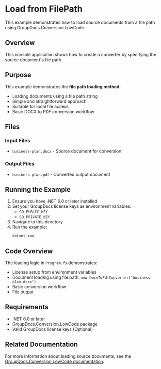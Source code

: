 ﻿# Load from FilePath

This example demonstrates how to load source documents from a file path using GroupDocs.Conversion.LowCode.

## Overview

This console application shows how to create a converter by specifying the source document's file path.

## Purpose

This example demonstrates the **file path loading method**:
- Loading documents using a file path string
- Simple and straightforward approach
- Suitable for local file access
- Basic DOCX to PDF conversion workflow

## Files

### Input Files
- `business-plan.docx` - Source document for conversion

### Output Files
- `business-plan.pdf` - Converted output document

## Running the Example

1. Ensure you have .NET 6.0 or later installed
2. Set your GroupDocs license keys as environment variables:
   - `GD_PUBLIC_KEY`
   - `GD_PRIVATE_KEY`
3. Navigate to this directory
4. Run the example:
   ```bash
   dotnet run
   ```

## Code Overview

The loading logic in `Program.fs` demonstrates:
- License setup from environment variables
- Document loading using file path: `new DocxToPdfConverter("business-plan.docx")`
- Basic conversion workflow
- File output

## Requirements

- .NET 6.0 or later
- GroupDocs.Conversion.LowCode package
- Valid GroupDocs license keys (Optional)

## Related Documentation

For more information about loading source documents, see the [GroupDocs.Conversion.LowCode documentation](https://docs.groupdocs.net/conversion/developer-guide/loading-source-documents/). 
